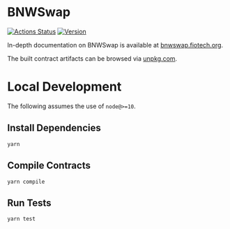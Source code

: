 # BNWSwap

[![Actions Status](https://github.com/bnw-labs/dex-core/workflows/CI/badge.svg)](https://github.com/bnw-labs/dex-core/actions)
[![Version](https://img.shields.io/npm/v/@bnw-labs/dex-core)](https://www.npmjs.com/package/@bnw-labs/dex-core)

In-depth documentation on BNWSwap is available at [bnwswap.fiotech.org](https://bnwswap.fiotech.org/docs).

The built contract artifacts can be browsed via [unpkg.com](https://unpkg.com/browse/@bnw-labs/dex-core@latest/).

# Local Development

The following assumes the use of `node@>=10`.

## Install Dependencies

`yarn`

## Compile Contracts

`yarn compile`

## Run Tests

`yarn test`
